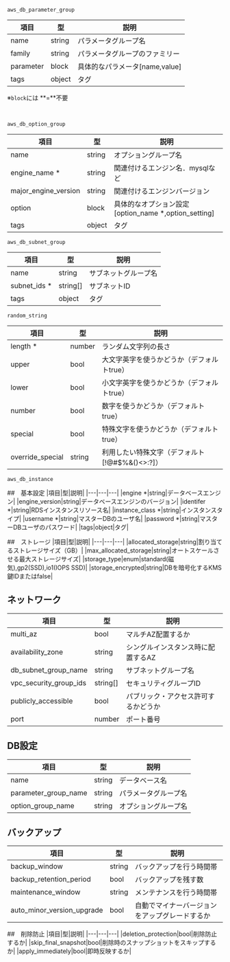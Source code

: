 `aws_db_parameter_group`

|項目|型|説明|
|---|---|---|
|name|string|パラメータグループ名|
|family|string|パラメータグループのファミリー|
|parameter|block|具体的なパラメータ[name,value]|
|tags|object|タグ|

※`block`には **=**不要

<br>

`aws_db_option_group`

|項目|型|説明|
|---|---|---|
|name|string|オプショングループ名|
|engine_name *|string|関連付けるエンジン名．mysqlなど|
|major_engine_version|string|関連付けるエンジンバージョン|
|option|block|具体的なオプション設定[option_name *,option_setting]|
|tags|object|タグ|

`aws_db_subnet_group`

|項目|型|説明|
|---|---|---|
|name|string|サブネットグループ名|
|subnet_ids *|string[]|サブネットID|
|tags|object|タグ|

`random_string`

|項目|型|説明|
|---|---|---|
|length *|number|ランダム文字列の長さ|
|upper|bool|大文字英字を使うかどうか（デフォルトtrue）|
|lower|bool|小文字英字を使うかどうか（デフォルトtrue）|
|number|bool|数字を使うかどうか（デフォルトtrue）|
|special|bool|特殊文字を使うかどうか（デフォルトtrue）|
|override_special|string|利用したい特殊文字（デフォルト[!@#$%&()<>:?]）|

`aws_db_instance`

##　基本設定
|項目|型|説明|
|---|---|---|
|engine *|string|データベースエンジン|
|engine_version|string|データベースエンジンのバージョン|
|identifer *|string|RDSインスタンスリソース名|
|instance_class *|string|インスタンスタイプ|
|username *|string|マスターDBのユーザ名|
|password *|string|マスターDBユーザのパスワード|
|tags|object|タグ|

##　ストレージ
|項目|型|説明|
|---|---|---|
|allocated_storage|string|割り当てるストレージサイズ（GB）|
|max_allocated_storage|string|オートスケールさせる最大ストレージサイズ|
|storage_type|enum|standard(磁気),gp2(SSD),io1(IOPS SSD)|
|storage_encrypted|string|DBを暗号化するKMS鍵IDまたはfalse|

## ネットワーク
|項目|型|説明|
|---|---|---|
|multi_az|bool|マルチAZ配置するか|
|availability_zone|string|シングルインスタンス時に配置するAZ|
|db_subnet_group_name|string|サブネットグループ名|
|vpc_security_group_ids|string[]|セキュリティグループID|
|publicly_accessible|bool|パブリック・アクセス許可するかどうか|
|port|number|ポート番号|

## DB設定
|項目|型|説明|
|---|---|---|
|name|string|データベース名|
|parameter_group_name|string|パラメータグループ名|
|option_group_name|string|オプショングループ名|

## バックアップ
|項目|型|説明|
|---|---|---|
|backup_window|string|バックアップを行う時間帯|
|backup_retention_period|bool|バックアップを残す数|
|maintenance_window|string|メンテナンスを行う時間帯|
|auto_minor_version_upgrade|bool|自動でマイナーバージョンをアップグレードするか|

##　削除防止
|項目|型|説明|
|---|---|---|
|deletion_protection|bool|削除防止するか|
|skip_final_snapshot|bool|削除時のスナップショットをスキップするか|
|apply_immediately|bool|即時反映するか|


